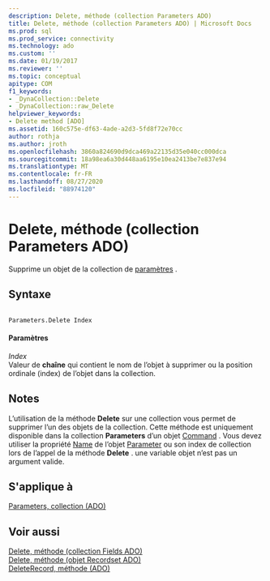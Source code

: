 ```yaml
---
description: Delete, méthode (collection Parameters ADO)
title: Delete, méthode (collection Parameters ADO) | Microsoft Docs
ms.prod: sql
ms.prod_service: connectivity
ms.technology: ado
ms.custom: ''
ms.date: 01/19/2017
ms.reviewer: ''
ms.topic: conceptual
apitype: COM
f1_keywords:
- _DynaCollection::Delete
- _DynaCollection::raw_Delete
helpviewer_keywords:
- Delete method [ADO]
ms.assetid: 160c575e-df63-4ade-a2d3-5fd8f72e70cc
author: rothja
ms.author: jroth
ms.openlocfilehash: 3860a824690d9dca469a22135d35e040cc000dca
ms.sourcegitcommit: 18a98ea6a30d448aa6195e10ea2413be7e837e94
ms.translationtype: MT
ms.contentlocale: fr-FR
ms.lasthandoff: 08/27/2020
ms.locfileid: "88974120"
---
```

# <a name="delete-method-ado-parameters-collection"></a>Delete, méthode (collection Parameters ADO)
Supprime un objet de la collection de [paramètres](../../../ado/reference/ado-api/parameters-collection-ado.md) .  
  
## <a name="syntax"></a>Syntaxe  
  
```  
  
Parameters.Delete Index  
```  
  
#### <a name="parameters"></a>Paramètres  
 *Index*  
 Valeur de **chaîne** qui contient le nom de l’objet à supprimer ou la position ordinale (index) de l’objet dans la collection.  
  
## <a name="remarks"></a>Notes  
 L’utilisation de la méthode **Delete** sur une collection vous permet de supprimer l’un des objets de la collection. Cette méthode est uniquement disponible dans la collection **Parameters** d’un objet [Command](../../../ado/reference/ado-api/command-object-ado.md) . Vous devez utiliser la propriété [Name](../../../ado/reference/ado-api/name-property-ado.md) de l’objet [Parameter](../../../ado/reference/ado-api/parameter-object.md) ou son index de collection lors de l’appel de la méthode **Delete** . une variable objet n’est pas un argument valide.  
  
## <a name="applies-to"></a>S'applique à  
 [Parameters, collection (ADO)](../../../ado/reference/ado-api/parameters-collection-ado.md)  
  
## <a name="see-also"></a>Voir aussi  
 [Delete, méthode (collection Fields ADO)](../../../ado/reference/ado-api/delete-method-ado-fields-collection.md)   
 [Delete, méthode (objet Recordset ADO)](../../../ado/reference/ado-api/delete-method-ado-recordset.md)   
 [DeleteRecord, méthode (ADO)](../../../ado/reference/ado-api/deleterecord-method-ado.md)
